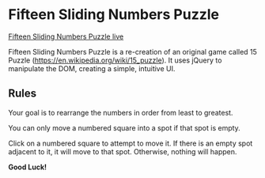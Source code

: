 # Fifteen Sliding Numbers Puzzle

[Fifteen Sliding Numbers Puzzle live][gh-pages]

[gh-pages]: https://kchen21.github.io/FifteenSlidingNumbersPuzzle/

Fifteen Sliding Numbers Puzzle is a re-creation of an original game called 15 Puzzle (https://en.wikipedia.org/wiki/15_puzzle). It uses jQuery to manipulate the DOM, creating a simple, intuitive UI.

## Rules

Your goal is to rearrange the numbers in order from least to greatest.

You can only move a numbered square into a spot if that spot is empty.

Click on a numbered square to attempt to move it. If there is an empty spot adjacent to it, it will move to that spot. Otherwise, nothing will happen.

**Good Luck!**
